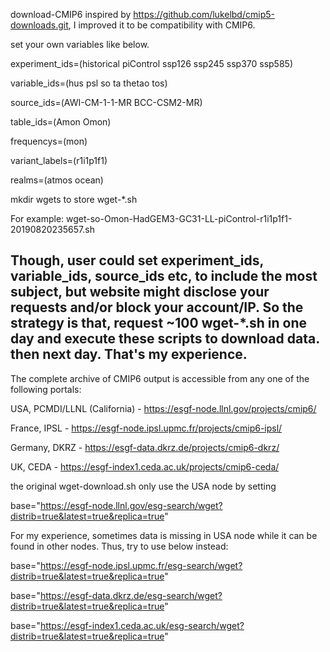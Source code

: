 download-CMIP6
inspired by https://github.com/lukelbd/cmip5-downloads.git, I improved it to be compatibility with CMIP6.

set your own variables like below.

experiment_ids=(historical piControl ssp126 ssp245 ssp370 ssp585)

variable_ids=(hus psl so ta thetao tos)

source_ids=(AWI-CM-1-1-MR BCC-CSM2-MR)

table_ids=(Amon Omon)

frequencys=(mon)

variant_labels=(r1i1p1f1)

realms=(atmos ocean)

mkdir wgets to store wget-*.sh

For example: wget-so-Omon-HadGEM3-GC31-LL-piControl-r1i1p1f1-20190820235657.sh

Though, user could set experiment_ids, variable_ids, source_ids etc, to include the most subject, but website might disclose your requests and/or block your account/IP. So the strategy is that, request ~100 wget-*.sh in one day and execute these scripts to download data. then next day. That's my experience.
---------------------------------------------------------------------------------------- 
The complete archive of CMIP6 output is accessible from any one of the following portals:

USA, PCMDI/LLNL (California) - https://esgf-node.llnl.gov/projects/cmip6/

France, IPSL - https://esgf-node.ipsl.upmc.fr/projects/cmip6-ipsl/

Germany, DKRZ - https://esgf-data.dkrz.de/projects/cmip6-dkrz/

UK, CEDA - https://esgf-index1.ceda.ac.uk/projects/cmip6-ceda/

the original wget-download.sh only use the USA node by setting

base="https://esgf-node.llnl.gov/esg-search/wget?distrib=true&latest=true&replica=true"

For my experience, sometimes data is missing in USA node while it can be found in other nodes. Thus, try to use below instead:

base="https://esgf-node.ipsl.upmc.fr/esg-search/wget?distrib=true&latest=true&replica=true"

base="https://esgf-data.dkrz.de/esg-search/wget?distrib=true&latest=true&replica=true"

base="https://esgf-index1.ceda.ac.uk/esg-search/wget?distrib=true&latest=true&replica=true"
